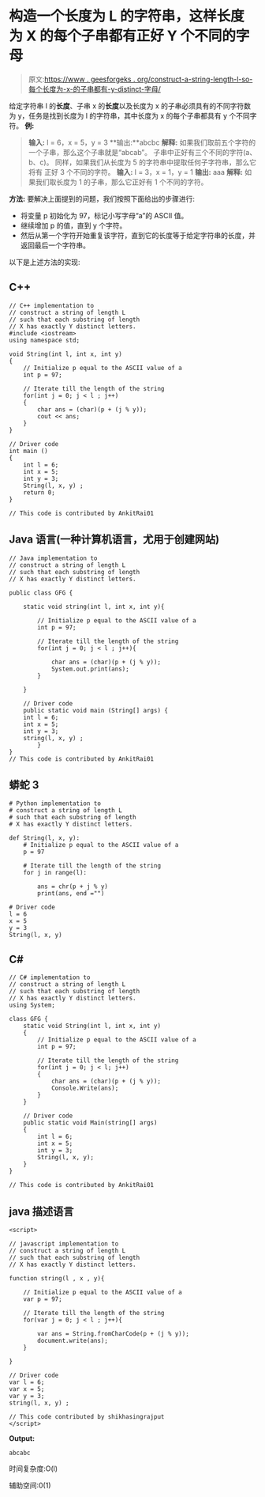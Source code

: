 # 构造一个长度为 L 的字符串，这样长度为 X 的每个子串都有正好 Y 个不同的字母

> 原文:[https://www . geesforgeks . org/construct-a-string-length-l-so-每个长度为-x-的子串都有-y-distinct-字母/](https://www.geeksforgeeks.org/construct-a-string-of-length-l-such-that-each-substring-of-length-x-has-exactly-y-distinct-letters/)

给定字符串 l 的**长度**、子串 x 的**长度**以及长度为 x 的子串必须具有的不同字符数为 y，任务是找到长度为 l 的字符串，其中长度为 x 的每个子串都具有 y 个不同字符。
**例:**

> **输入:** l = 6，x = 5，y = 3
> **输出:**abcbc
> **解释:**
> 如果我们取前五个字符的一个子串，那么这个子串就是“abcab”。
> 子串中正好有三个不同的字符(a、b、c)。
> 同样，如果我们从长度为 5 的字符串中提取任何子字符串，那么它将有
> 正好 3 个不同的字符。
> **输入:** l = 3，x = 1，y = 1
> **输出:** aaa
> **解释:**
> 如果我们取长度为 1 的子串，那么它正好有 1 个不同的字符。

**方法:**
要解决上面提到的问题，我们按照下面给出的步骤进行:

*   将变量 p 初始化为 97，标记小写字母“a”的 ASCII 值。
*   继续增加 p 的值，直到 y 个字符。
*   然后从第一个字符开始重复该字符，直到它的长度等于给定字符串的长度，并返回最后一个字符串。

以下是上述方法的实现:

## C++

```
// C++ implementation to
// construct a string of length L
// such that each substring of length
// X has exactly Y distinct letters.
#include <iostream>
using namespace std;

void String(int l, int x, int y)
{
    // Initialize p equal to the ASCII value of a
    int p = 97;

    // Iterate till the length of the string
    for(int j = 0; j < l ; j++)
    {
        char ans = (char)(p + (j % y));
        cout << ans;
    }
}

// Driver code
int main ()
{
    int l = 6;
    int x = 5;
    int y = 3;
    String(l, x, y) ;
    return 0;
}

// This code is contributed by AnkitRai01
```

## Java 语言(一种计算机语言，尤用于创建网站)

```
// Java implementation to
// construct a string of length L
// such that each substring of length
// X has exactly Y distinct letters.

public class GFG {

    static void string(int l, int x, int y){

        // Initialize p equal to the ASCII value of a
        int p = 97;

        // Iterate till the length of the string
        for(int j = 0; j < l ; j++){

            char ans = (char)(p + (j % y));
            System.out.print(ans);
        }

    }

    // Driver code
    public static void main (String[] args) {
    int l = 6;
    int x = 5;
    int y = 3;
    string(l, x, y) ;
        }
}
// This code is contributed by AnkitRai01
```

## 蟒蛇 3

```
# Python implementation to
# construct a string of length L
# such that each substring of length
# X has exactly Y distinct letters.

def String(l, x, y):
    # Initialize p equal to the ASCII value of a
    p = 97

    # Iterate till the length of the string
    for j in range(l):

        ans = chr(p + j % y)
        print(ans, end ="")

# Driver code
l = 6
x = 5
y = 3
String(l, x, y)
```

## C#

```
// C# implementation to
// construct a string of length L
// such that each substring of length
// X has exactly Y distinct letters.
using System;

class GFG {
    static void String(int l, int x, int y)
    {
        // Initialize p equal to the ASCII value of a
        int p = 97;

        // Iterate till the length of the string
        for(int j = 0; j < l; j++)
        {
            char ans = (char)(p + (j % y));
            Console.Write(ans);
        }
    }

    // Driver code
    public static void Main(string[] args)
    {
        int l = 6;
        int x = 5;
        int y = 3;
        String(l, x, y);
    }
}

// This code is contributed by AnkitRai01
```

## java 描述语言

```
<script>

// javascript implementation to
// construct a string of length L
// such that each substring of length
// X has exactly Y distinct letters.

function string(l , x , y){

    // Initialize p equal to the ASCII value of a
    var p = 97;

    // Iterate till the length of the string
    for(var j = 0; j < l ; j++){

        var ans = String.fromCharCode(p + (j % y));
        document.write(ans);
    }

}

// Driver code
var l = 6;
var x = 5;
var y = 3;
string(l, x, y) ;

// This code contributed by shikhasingrajput
</script>
```

**Output:** 

```
abcabc
```

时间复杂度:O(l)

辅助空间:0(1)